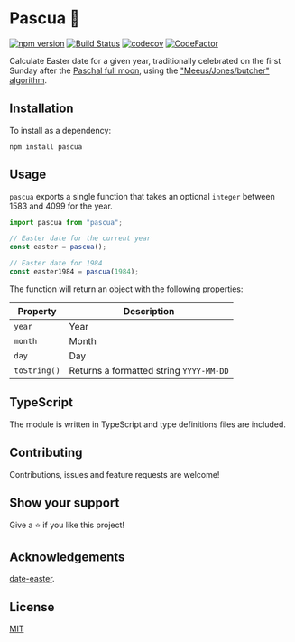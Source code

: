 # Pascua 🙏

[![npm version](https://badge.fury.io/js/pascua.svg)](https://badge.fury.io/js/pascua)
[![Build Status](https://github.com/MauricioRobayo/pascua/workflows/build%20and%20release/badge.svg)](https://github.com/MauricioRobayo/pascua/actions?query=workflow%3A%22build+and+release%22)
[![codecov](https://codecov.io/gh/MauricioRobayo/pascua/branch/main/graph/badge.svg?token=ywhhMAVgON)](https://codecov.io/gh/MauricioRobayo/pascua)
[![CodeFactor](https://www.codefactor.io/repository/github/mauriciorobayo/pascua/badge)](https://www.codefactor.io/repository/github/mauriciorobayo/pascua)

Calculate Easter date for a given year, traditionally celebrated on the first Sunday after the [Paschal full moon](https://en.wikipedia.org/wiki/Ecclesiastical_full_moon), using the ["Meeus/Jones/butcher" algorithm](https://en.wikipedia.org/wiki/Computus).

## Installation

To install as a dependency:

```
npm install pascua
```

## Usage

`pascua` exports a single function that takes an optional `integer` between 1583 and 4099 for the year.

```js
import pascua from "pascua";

// Easter date for the current year
const easter = pascua();

// Easter date for 1984
const easter1984 = pascua(1984);
```

The function will return an object with the following properties:

| Property     | Description                             |
| ------------ | --------------------------------------- |
| `year`       | Year                                    |
| `month`      | Month                                   |
| `day`        | Day                                     |
| `toString()` | Returns a formatted string `YYYY-MM-DD` |

## TypeScript

The module is written in TypeScript and type definitions files are included.

## Contributing

Contributions, issues and feature requests are welcome!

## Show your support

Give a ⭐️ if you like this project!

## Acknowledgements

[date-easter](https://github.com/commenthol/date-easter/blob/master/index.js).

## License

[MIT](LICENSE)
